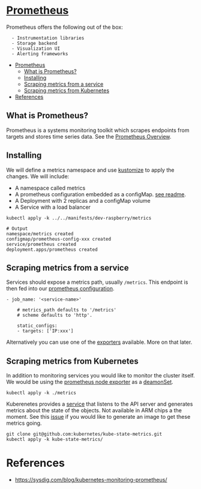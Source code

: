 # [Prometheus](https://prometheus.io/)

Prometheus offers the following out of the box:

```
  - Instrumentation libraries
  - Storage backend
  - Visualization UI
  - Alerting frameworks
```

- [Prometheus](#prometheus)
  - [What is Prometheus?](#what-is-prometheus)
  - [Installing](#installing)
  - [Scraping metrics from a service](#scraping-metrics-from-a-service)
  - [Scraping metrics from Kubernetes](#scraping-metrics-from-kubernetes)
- [References](#references)

## What is Prometheus?
Prometheus is a systems monitoring toolkit which scrapes endpoints from targets and stores time series data. See the [Prometheus Overview](https://prometheus.io/docs/introduction/overview/).

## Installing

We will define a metrics namespace and use [kustomize](https://kubernetes.io/docs/tasks/manage-kubernetes-objects/kustomization/) to apply the changes. We will include:

- A namespace called metrics
- A prometheus configuration embedded as a configMap. [see readme](https://prometheus.io/docs/prometheus/latest/configuration/configuration/).
- A Deployment with 2 replicas and a configMap volume
- A Service with a load balancer

```
kubectl apply -k ../../manifests/dev-raspberry/metrics

# Output
namespace/metrics created
configmap/prometheus-config-xxx created
service/prometheus created
deployment.apps/prometheus created
```

## Scraping metrics from a service

Services should expose a metrics path, usually `/metrics`. This endpoint is then fed into our [prometheus configuration](../../manifests/dev-raspberry/metrics/prometheus/resources/prometheus-config.yml).

```
- job_name: '<service-name>'

    # metrics_path defaults to '/metrics'
    # scheme defaults to 'http'.

    static_configs:
    - targets: ['IP:xxx']
```

Alternatively you can use one of the [exporters](https://prometheus.io/docs/instrumenting/exporters/) available. More on that later.


## Scraping metrics from Kubernetes

In addition to monitoring services you would like to monitor the cluster itself. We would be using the [prometheus node exporter](https://github.com/prometheus/node_exporter) as a [deamonSet](https://kubernetes.io/docs/concepts/workloads/controllers/daemonset/).


```
kubectl apply -k ./metrics
```

Kuberenetes provides a [service](https://github.com/kubernetes/kube-state-metrics) that listens to the API server and generates metrics about the state of the objects. Not available in ARM chips a the moment. See this [issue](https://github.com/kubernetes/kube-state-metrics/issues/1037) if you would like to generate an image to get these metrics going.

```
git clone git@github.com:kubernetes/kube-state-metrics.git
kubectl apply -k kube-state-metrics/
```

# References

- https://sysdig.com/blog/kubernetes-monitoring-prometheus/
